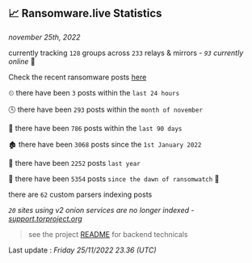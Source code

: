 
## 📈 Ransomware.live Statistics
_november 25th, 2022_

currently tracking `128` groups across `233` relays & mirrors - _`93` currently online_ 📡

Check the recent ransomware posts [here](https://www.ransomware.live/#/recentposts)


⏲ there have been `3` posts within the `last 24 hours`

🕓 there have been `293` posts within the `month of november`

📅 there have been `786` posts within the `last 90 days`

🏚 there have been `3068` posts since the `1st January 2022`

🚀 there have been `2252` posts `last year`

🦕 there have been `5354` posts `since the dawn of ransomwatch` 🐣

there are `62` custom parsers indexing posts

_`20` sites using v2 onion services are no longer indexed - [support.torproject.org](https://support.torproject.org/onionservices/v2-deprecation/)_

> see the project [README](https://github.com/jmousqueton/ransomwatch#readme) for backend technicals



Last update : _Friday 25/11/2022 23.36 (UTC)_


